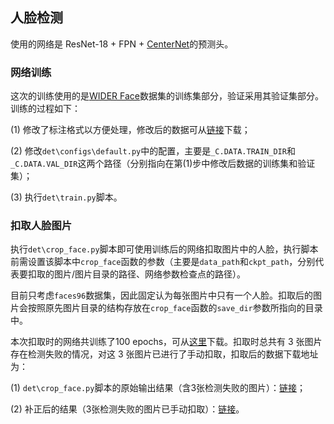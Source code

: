 ## 人脸检测

使用的网络是 ResNet-18 + FPN + [CenterNet](https://arxiv.org/abs/1904.07850)的预测头。

### **网络训练**

这次的训练使用的是[WIDER Face](http://shuoyang1213.me/WIDERFACE/)数据集的训练集部分，验证采用其验证集部分。训练的过程如下：

(1) 修改了标注格式以方便处理，修改后的数据可从[链接](https://bhpan.buaa.edu.cn:443/link/1F52E0A94332DD83EA44AA7A78C93AE2)下载；

(2) 修改`det\configs\default.py`中的配置，主要是`_C.DATA.TRAIN_DIR`和`_C.DATA.VAL_DIR`这两个路径（分别指向在第(1)步中修改后数据的训练集和验证集）；

(3) 执行`det\train.py`脚本。

### **扣取人脸图片**

执行`det\crop_face.py`脚本即可使用训练后的网络扣取图片中的人脸，执行脚本前需设置该脚本中`crop_face`函数的参数（主要是`data_path`和`ckpt_path`，分别代表要扣取的图片/图片目录的路径、网络参数检查点的路径）。

目前只考虑`faces96`数据集，因此固定认为每张图片中只有一个人脸。扣取后的图片会按照原先图片目录的结构存放在`crop_face`函数的`save_dir`参数所指向的目录中。

本次扣取时的网络共训练了100 epochs，可从[这里](https://bhpan.buaa.edu.cn:443/link/F06D2F9A4CE3977A92EFE2EDE26877C5)下载。扣取时总共有 3 张图片存在检测失败的情况，对这 3 张图片已进行了手动扣取，扣取后的数据下载地址为：

(1) `det\crop_face.py`脚本的原始输出结果（含3张检测失败的图片）：[链接](https://bhpan.buaa.edu.cn:443/link/B3F8C5CEAD5BCA686D8981E7EB42029B)；

(2) 补正后的结果（3张检测失败的图片已手动扣取）：[链接](https://bhpan.buaa.edu.cn:443/link/1568B2F9AF476380C98A623359EA055D)。

